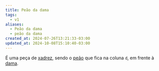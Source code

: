 ```yaml
---
title: Peão da dama
tags:
  - v1
aliases:
  - Peão da dama
  - peão da dama
created_at: 2024-07-26T13:21:33-03:00
updated_at: 2024-10-08T15:10:40-03:00
---
```


É uma peça de [xadrez](../../../../sementes/2024/07/06/Xadrez.md), sendo o [peão](Xadrez_Peao.md) que fica na coluna `d`, em frente à [dama](../08/Xadrez_Dama.md).
